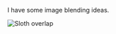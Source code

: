 I have some image blending ideas.

![Sloth overlap](https://grant-uploader.s3.amazonaws.com/2024-08-29-21-42-55-800.jpg)
